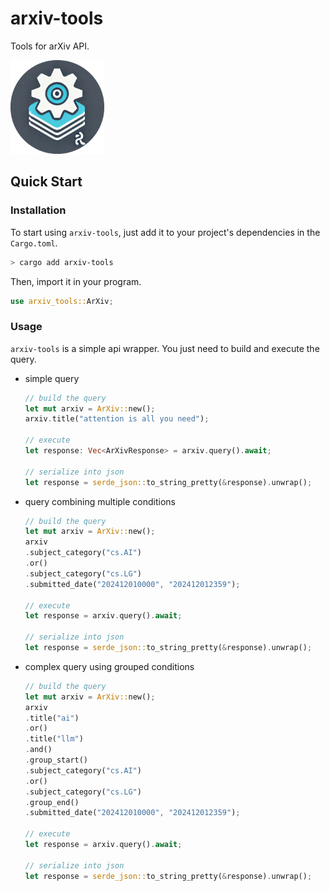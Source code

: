 # arxiv-tools

Tools for arXiv API.

<img src="../LOGO.png" alt="LOGO" width="150" height="150">

## Quick Start

### Installation

To start using `arxiv-tools`, just add it to your project's dependencies in the `Cargo.toml`.

```bash
> cargo add arxiv-tools
```

Then, import it in your program.

```rust
use arxiv_tools::ArXiv;
```

### Usage

`arxiv-tools` is a simple api wrapper. You just need to build and execute the query.

- simple query

    ```rust
    // build the query
    let mut arxiv = ArXiv::new();
    arxiv.title("attention is all you need");

    // execute
    let response: Vec<ArXivResponse> = arxiv.query().await;

    // serialize into json
    let response = serde_json::to_string_pretty(&response).unwrap();
    ```

- query combining multiple conditions

    ```rust
    // build the query
    let mut arxiv = ArXiv::new();
    arxiv
    .subject_category("cs.AI")
    .or()
    .subject_category("cs.LG")
    .submitted_date("202412010000", "202412012359");

    // execute
    let response = arxiv.query().await;

    // serialize into json
    let response = serde_json::to_string_pretty(&response).unwrap();
    ```

- complex query using grouped conditions

    ```rust
    // build the query
    let mut arxiv = ArXiv::new();
    arxiv
    .title("ai")
    .or()
    .title("llm")
    .and()
    .group_start()
    .subject_category("cs.AI")
    .or()
    .subject_category("cs.LG")
    .group_end()
    .submitted_date("202412010000", "202412012359");

    // execute
    let response = arxiv.query().await;

    // serialize into json
    let response = serde_json::to_string_pretty(&response).unwrap();
    ```
